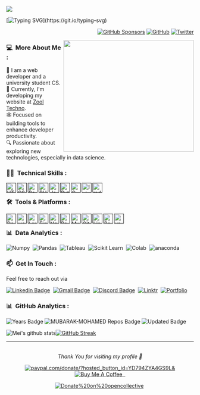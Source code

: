 ![](https://komarev.com/ghpvc/?username=mubarak-mohamed&label=PROFILE+VIEWS)


[![Typing SVG](https://readme-typing-svg.herokuapp.com?size=24&font=Fira+Code&pause=1000&color=2AA889&background=33FF3100&center=true&vCenter=true&width=600&lines=Hi+there!+%F0%9F%91%8B+;I'm+Mubarak+Mohamed;A+passionate++Software+Engineer;)](https://git.io/typing-svg)

<p align="right">
<a href="https://github.com/sponsors/mubarak-mohamed"><img src="https://img.shields.io/badge/GitHub_Sponsors--_.svg?style=social&logo=github&logoColor=2AA889" alt="GitHub Sponsors"></a>
<a href="https://github.com/zool-techno"><img src="https://img.shields.io/github/followers/zool-techno.svg?label=Zool Techno&style=social" alt="GitHub"></a>
<a href="https://x.com/zool_techno"><img src="https://img.shields.io/twitter/follow/zool_techno?label=Twitter&style=social" alt="Twitter"></a>
</p>
<img align="right" src="https://user-images.githubusercontent.com/74038190/229223263-cf2e4b07-2615-4f87-9c38-e37600f8381a.gif" width="350" height="300"/>
</p>
<h3>  💻&nbsp; More About Me :</h3> 

🌟 I am a web developer and a university student CS.<br>
🚀 Currently, I'm developing my website at [Zool Techno](https://www.zool-techno.com).<br>
🕸️ Focused on building tools to enhance developer productivity.<br>
🔍 Passionate about exploring new technologies, especially in data science.

<h3>  👨‍💻 &nbsp;Technical Skills :</h3> 

[<img align="left" alt="HTML5" width="26px" src="https://skillicons.dev/icons?i=html" />]()
[<img align="left" alt="CSS3" width="26px" src="https://skillicons.dev/icons?i=css" />]()
[<img align="left" alt="Bootstrap" width="26px" src="https://skillicons.dev/icons?i=bootstrap" />]()
[<img align="left" alt="PHP" width="26px" src="https://skillicons.dev/icons?i=php" />]()
[<img align="left" alt="JavaScript" width="26px" src="https://skillicons.dev/icons?i=javascript" />]()
[<img align="left" alt="Python" width="26px" src="https://skillicons.dev/icons?i=python" />]()
[<img align="left" alt="C" width="26px" src="https://skillicons.dev/icons?i=c" />]()
[<img align="left" alt="latex" width="26px" src="https://skillicons.dev/icons?i=latex" />]()
[<img align="left" alt="md" width="26px" src="https://skillicons.dev/icons?i=md" />]()
</br>

<h3> 🛠️ &nbsp;Tools & Platforms :</h3> 

[<img align="left" alt="Docker" width="26px" src="https://skillicons.dev/icons?i=docker" />]()
[<img align="left" alt="wordpress" width="26px" src="https://skillicons.dev/icons?i=wordpress" />]()
[<img align="left" alt="Laravel" width="26px" src="https://skillicons.dev/icons?i=laravel" />]()
[<img align="left" alt="Figma" width="26px" src="https://skillicons.dev/icons?i=figma" />]()
[<img align="left" alt="Nginx" width="26px" src="https://skillicons.dev/icons?i=nginx" />]()
[<img align="left" alt="Postgresql" width="26px" src="https://skillicons.dev/icons?i=postgres"/>]()
[<img align="left" alt="MySQL" width="26px" src="https://skillicons.dev/icons?i=mysql" />]()
[<img align="left" alt="Git" width="26px" src="https://skillicons.dev/icons?i=git" />]()
[<img align="left" alt="Linux" width="26px" src="https://skillicons.dev/icons?i=linux" />]()
[<img align="left" alt="Bash" width="26px" src="https://skillicons.dev/icons?i=bash" />]()
[<img align="left" alt="vscode" width="26px" src="https://skillicons.dev/icons?i=vscode" />]()
</br>
<h3> 📊 &nbsp;Data Analytics :</h3> 

![Numpy](https://img.shields.io/badge/Numpy-777BB4?style=flat&logo=numpy&logoColor=white&width="26px")&nbsp;
![Pandas](https://img.shields.io/badge/Pandas-2C2D72?style=flat&logo=pandas&logoColor=white&width="26px")&nbsp;
![Tableau](https://img.shields.io/badge/Tableau-E97627?style=flat&logo=Tableau&logoColor=white&width="26px")&nbsp;
![Scikit Learn](https://img.shields.io/badge/ScikitLearn-F2C811?style=flat&logo=Power%20BI&logoColor=white&width="26px")&nbsp;
![Colab](https://img.shields.io/badge/Colab-00b56a.svg?logo=google-colab&logoColor=white&width="26px")&nbsp;
![anaconda](https://img.shields.io/badge/anaconda-00b56a.svg?logo=anaconda&logoColor=white&width="26px")&nbsp;
</br>
<h3> 📫 &nbsp;Get In Touch :</h3>
 
Feel free to reach out via

[![Linkedin Badge](https://img.shields.io/badge/-LinkedIn-blue?style=flat&logo=Linkedin&logoColor=white&link=https://www.linkedin.com/company/zool-techno/?viewAsMember=true/)](https://www.linkedin.com/company/zool-techno/?viewAsMember=true/)&nbsp;
[![Gmail Badge](https://img.shields.io/badge/-Gmail-c14438?style=flat&logo=Gmail&logoColor=white&link=mailto:zool.techno24@gmail.com)](mailto:zool.techno24@gmail.com)&nbsp;
[![Discord Badge](https://img.shields.io/badge/-Discord-blue?style=flat&logo=Discord&logoColor=white&link=https://discord.gg/B9P3Jy6d/)](https://discord.gg/B9P3Jy6d)&nbsp;
[![Linktr](https://img.shields.io/badge/-Linktr-47CCCC?style=flat&logo=Google-Chrome&logoColor=white&link=https://linktr.ee/zool_techno/)](https://linktr.ee/zool_techno/)&nbsp;
[![Portfolio](https://img.shields.io/badge/-Portfolio-red?style=flat&logo=appveyor&logoColor=white)](https://mubarak-mohamed.github.io/)&nbsp;
</br>
<h3> 📊 &nbsp;GitHub Analytics :</h3>
<div>
  <img src="https://badges.pufler.dev/years/mubarak-mohamed" alt="Years Badge"  /> 
  <img src="https://badges.pufler.dev/repos/mubarak-mohamed" alt="MUBARAK-MOHAMED Repos Badge"  /> 
  <img src="https://badges.pufler.dev/commits/monthly/mubarak-mohamed" alt="Updated
   Badge"  /> 
</div>

![Mei's github stats](https://github-readme-stats.vercel.app/api?username=mubarak-mohamed&show_icons=true&theme=gotham)[![GitHub Streak](https://github-readme-streak-stats.herokuapp.com/?user=mubarak-mohamed&theme=gotham)](https://git.io/streak-stats) 
<hr>
</br>
<div align="center">
<i>Thank You for visiting my profile 🙏   </i>

[![paypal.com/donate/?hosted_button_id=YD794ZYA4GS9L&](https://ionicabizau.github.io/badges/paypal.svg)](https://www.paypal.com/donate/?hosted_button_id=YD794ZYA4GS9L) <a href="https://www.buymeacoffee.com/mubarak.mohamed"><img src="https://img.shields.io/badge/Buy%20Me%20A%20Coffee-Support-orange?style=for-the-badge&logo=buy-me-a-coffee" alt="Buy Me A Coffee" /> &nbsp;

[![Donate%20on%20opencollective](https://opencollective.com/webpack/donate/button@2x.png?color=blue)](https://opencollective.com/zool)&nbsp;

<br>
</div>
